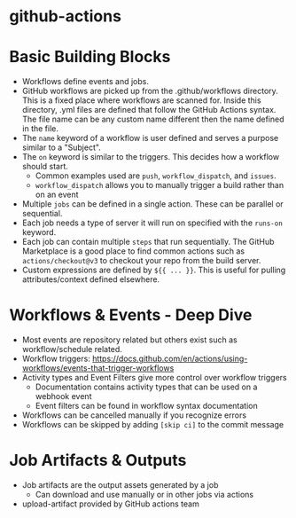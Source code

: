 # github-actions

# Basic Building Blocks

* Workflows define events and jobs.
* GitHub workflows are picked up from the .github/workflows directory. This is a fixed place where workflows are scanned
  for. Inside this directory, .yml files are defined that follow the GitHub Actions syntax.
  The file name can be any custom name different then the name defined in the file.
* The `name` keyword of a workflow is user defined and serves a purpose similar to a "Subject".
* The `on` keyword is similar to the triggers. This decides how a workflow should start.
    * Common examples used are `push`, `workflow_dispatch`, and `issues`.
    * `workflow_dispatch` allows you to manually trigger a build rather than on an event
* Multiple `jobs` can be defined in a single action. These can be parallel or sequential.
* Each job needs a type of server it will run on specified with the `runs-on` keyword.
* Each job can contain multiple `steps` that run sequentially. The GitHub Marketplace is a good place to find common
  actions such as `actions/checkout@v3` to checkout your repo from the build server.
* Custom expressions are defined by `${{ ... }}`. This is useful for pulling attributes/context defined elsewhere.

# Workflows & Events - Deep Dive

* Most events are repository related but others exist such as workflow/schedule related.
* Workflow triggers: https://docs.github.com/en/actions/using-workflows/events-that-trigger-workflows
* Activity types and Event Filters give more control over workflow triggers
  * Documentation contains activity types that can be used on a webhook event
  * Event filters can be found in workflow syntax documentation
* Workflows can be cancelled manually if you recognize errors
* Workflows can be skipped by adding `[skip ci]` to the commit message

# Job Artifacts & Outputs

* Job artifacts are the output assets generated by a job
  * Can download and use manually or in other jobs via actions
* upload-artifact provided by GitHub actions team